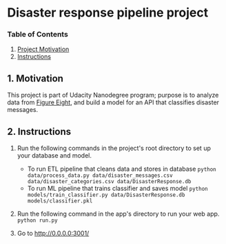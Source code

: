 # Disaster response pipeline project

### Table of Contents

1. [ Project Motivation ](#motivation)
2. [ Instructions ](#instructions)

## 1. Motivation <a name="motivation"></a>
This project is part of Udacity Nanodegree program; purpose is to analyze data from [Figure Eight](https://www.figure-eight.com/), and build a model for an API that classifies disaster messages.

## 2. Instructions <a name="instructions"></a>

1. Run the following commands in the project's root directory to set up your database and model.

    - To run ETL pipeline that cleans data and stores in database
        `python data/process_data.py data/disaster_messages.csv data/disaster_categories.csv data/DisasterResponse.db`
    - To run ML pipeline that trains classifier and saves model
        `python models/train_classifier.py data/DisasterResponse.db models/classifier.pkl`

2. Run the following command in the app's directory to run your web app.
    `python run.py`

3. Go to http://0.0.0.0:3001/
